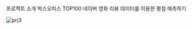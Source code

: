 프로젝트 소개
박스오피스 TOP100 네이버 영화 리뷰 데이터를 이용한 평점 예측하기
</hr>

![prj3](https://user-images.githubusercontent.com/94579704/151472855-d3da6e36-8d14-4432-97c3-b9d438e5df4c.PNG)
